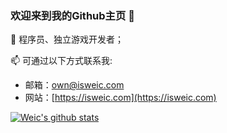 ### 欢迎来到我的Github主页 👋

💬 程序员、独立游戏开发者；

📫 可通过以下方式联系我:
- 邮箱：own@isweic.com
- 网站：[https://isweic.com](https://isweic.com)

<!--
**WeicMa/WeicMa** is a ✨ _special_ ✨ repository because its `README.md` (this file) appears on your GitHub profile.

Here are some ideas to get you started:

- 🔭 I’m currently working on ...
- 🌱 I’m currently learning ...
- 👯 I’m looking to collaborate on ...
- 🤔 I’m looking for help with ...
- 💬 Ask me about ...
- 📫 How to reach me: ...
- 😄 Pronouns: ...
- ⚡ Fun fact: ...

-->

[![Weic's github stats](https://github-readme-stats.vercel.app/api?username=weicma&show_icons=true&theme=vue-dark&hide=contribs,issues)](https://github.com/weicma)
